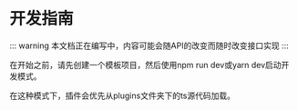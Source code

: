 # 开发指南

::: warning
本文档正在编写中，内容可能会随API的改变而随时改变接口实现
:::

在开始之前，请先创建一个模板项目，然后使用npm run dev或yarn dev启动开发模式。

在这种模式下，插件会优先从plugins文件夹下的ts源代码加载。


